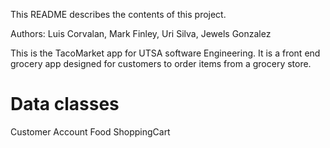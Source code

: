 This README describes the contents of this project.

Authors: Luis Corvalan, Mark Finley, Uri Silva, Jewels Gonzalez

This is the TacoMarket app for UTSA software Engineering. It is a front end grocery app designed for customers to order items from a grocery store. 

Data classes
==============


Customer
Account 
Food
ShoppingCart
